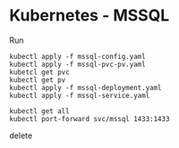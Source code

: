 # Kubernetes - MSSQL

Run
```
kubectl apply -f mssql-config.yaml
kubectl apply -f mssql-pvc-pv.yaml
kubetcl get pvc
kubectl get pv
kubectl apply -f mssql-deployment.yaml
kubectl apply -f mssql-service.yaml

kubectl get all
kubectl port-forward svc/mssql 1433:1433

```

delete
```


```